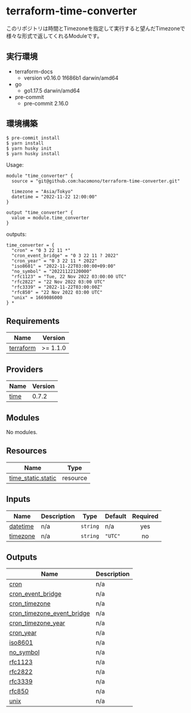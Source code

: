 # terraform-time-converter

このリポジトリは時間とTimezoneを指定して実行すると望んだTimezoneで様々な形式で返してくれるModuleです。

## 実行環境
- terraform-docs
  - version v0.16.0 1f686b1 darwin/amd64
- go
  - go1.17.5 darwin/amd64
- pre-commit
  - pre-commit 2.16.0

## 環境構築

```
$ pre-commit install
$ yarn install
$ yarn husky init
$ yarn husky install
```

<!-- BEGINNING OF PRE-COMMIT-TERRAFORM DOCS HOOK -->
Usage:

```
module "time_converter" {
  source = "git@github.com:hacomono/terraform-time-converter.git"

  timezone = "Asia/Tokyo"
  datetime = "2022-11-22 12:00:00"
}

output "time_converter" {
  value = module.time_converter
}
```
outputs:
```
time_converter = {
  "cron" = "0 3 22 11 *"
  "cron_event_bridge" = "0 3 22 11 ? 2022"
  "cron_year" = "0 3 22 11 * 2022"
  "iso8601" = "2022-11-22T03:00:00+09:00"
  "no_symbol" = "20221122120000"
  "rfc1123" = "Tue, 22 Nov 2022 03:00:00 UTC"
  "rfc2822" = "22 Nov 2022 03:00 UTC"
  "rfc3339" = "2022-11-22T03:00:00Z"
  "rfc850" = "22 Nov 2022 03:00 UTC"
  "unix" = 1669086000
} *
```

## Requirements

| Name | Version |
|------|---------|
| <a name="requirement_terraform"></a> [terraform](#requirement\_terraform) | >= 1.1.0 |

## Providers

| Name | Version |
|------|---------|
| <a name="provider_time"></a> [time](#provider\_time) | 0.7.2 |

## Modules

No modules.

## Resources

| Name | Type |
|------|------|
| [time_static.static](https://registry.terraform.io/providers/hashicorp/time/latest/docs/resources/static) | resource |

## Inputs

| Name | Description | Type | Default | Required |
|------|-------------|------|---------|:--------:|
| <a name="input_datetime"></a> [datetime](#input\_datetime) | n/a | `string` | n/a | yes |
| <a name="input_timezone"></a> [timezone](#input\_timezone) | n/a | `string` | `"UTC"` | no |

## Outputs

| Name | Description |
|------|-------------|
| <a name="output_cron"></a> [cron](#output\_cron) | n/a |
| <a name="output_cron_event_bridge"></a> [cron\_event\_bridge](#output\_cron\_event\_bridge) | n/a |
| <a name="output_cron_timezone"></a> [cron\_timezone](#output\_cron\_timezone) | n/a |
| <a name="output_cron_timezone_event_bridge"></a> [cron\_timezone\_event\_bridge](#output\_cron\_timezone\_event\_bridge) | n/a |
| <a name="output_cron_timezone_year"></a> [cron\_timezone\_year](#output\_cron\_timezone\_year) | n/a |
| <a name="output_cron_year"></a> [cron\_year](#output\_cron\_year) | n/a |
| <a name="output_iso8601"></a> [iso8601](#output\_iso8601) | n/a |
| <a name="output_no_symbol"></a> [no\_symbol](#output\_no\_symbol) | n/a |
| <a name="output_rfc1123"></a> [rfc1123](#output\_rfc1123) | n/a |
| <a name="output_rfc2822"></a> [rfc2822](#output\_rfc2822) | n/a |
| <a name="output_rfc3339"></a> [rfc3339](#output\_rfc3339) | n/a |
| <a name="output_rfc850"></a> [rfc850](#output\_rfc850) | n/a |
| <a name="output_unix"></a> [unix](#output\_unix) | n/a |
<!-- END OF PRE-COMMIT-TERRAFORM DOCS HOOK -->
